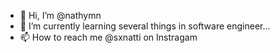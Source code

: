 - 👋 Hi, I’m @nathymn
- 🌱 I’m currently learning several things in software engineer...
- 📫 How to reach me @sxnatti on Instragam

<!---
nathymn/nathymn is a ✨ special ✨ repository because its `README.md` (this file) appears on your GitHub profile.
You can click the Preview link to take a look at your changes.
--->
